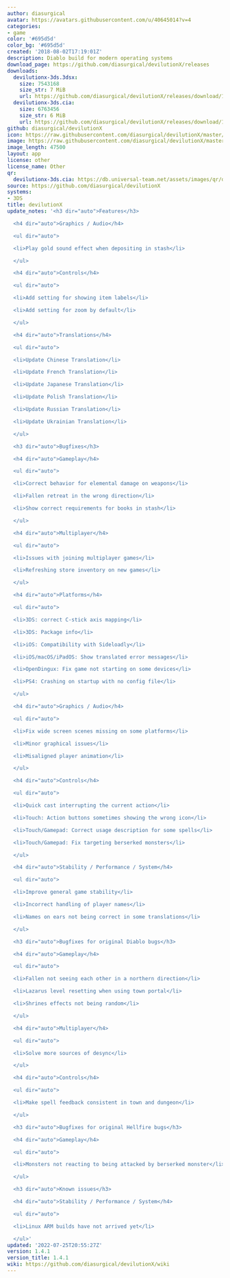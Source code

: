 ```yaml
---
author: diasurgical
avatar: https://avatars.githubusercontent.com/u/40645014?v=4
categories:
- game
color: '#695d5d'
color_bg: '#695d5d'
created: '2018-08-02T17:19:01Z'
description: Diablo build for modern operating systems
download_page: https://github.com/diasurgical/devilutionX/releases
downloads:
  devilutionx-3ds.3dsx:
    size: 7543168
    size_str: 7 MiB
    url: https://github.com/diasurgical/devilutionX/releases/download/1.4.1/devilutionx-3ds.3dsx
  devilutionx-3ds.cia:
    size: 6763456
    size_str: 6 MiB
    url: https://github.com/diasurgical/devilutionX/releases/download/1.4.1/devilutionx-3ds.cia
github: diasurgical/devilutionX
icon: https://raw.githubusercontent.com/diasurgical/devilutionX/master/Packaging/ctr/icon.png
image: https://raw.githubusercontent.com/diasurgical/devilutionX/master/Packaging/ctr/banner.png
image_length: 47500
layout: app
license: other
license_name: Other
qr:
  devilutionx-3ds.cia: https://db.universal-team.net/assets/images/qr/devilutionx-3ds-cia.png
source: https://github.com/diasurgical/devilutionX
systems:
- 3DS
title: devilutionX
update_notes: '<h3 dir="auto">Features</h3>

  <h4 dir="auto">Graphics / Audio</h4>

  <ul dir="auto">

  <li>Play gold sound effect when depositing in stash</li>

  </ul>

  <h4 dir="auto">Controls</h4>

  <ul dir="auto">

  <li>Add setting for showing item labels</li>

  <li>Add setting for zoom by default</li>

  </ul>

  <h4 dir="auto">Translations</h4>

  <ul dir="auto">

  <li>Update Chinese Translation</li>

  <li>Update French Translation</li>

  <li>Update Japanese Translation</li>

  <li>Update Polish Translation</li>

  <li>Update Russian Translation</li>

  <li>Update Ukrainian Translation</li>

  </ul>

  <h3 dir="auto">Bugfixes</h3>

  <h4 dir="auto">Gameplay</h4>

  <ul dir="auto">

  <li>Correct behavior for elemental damage on weapons</li>

  <li>Fallen retreat in the wrong direction</li>

  <li>Show correct requirements for books in stash</li>

  </ul>

  <h4 dir="auto">Multiplayer</h4>

  <ul dir="auto">

  <li>Issues with joining multiplayer games</li>

  <li>Refreshing store inventory on new games</li>

  </ul>

  <h4 dir="auto">Platforms</h4>

  <ul dir="auto">

  <li>3DS: correct C-stick axis mapping</li>

  <li>3DS: Package info</li>

  <li>iOS: Compatibility with Sideloadly</li>

  <li>iOS/macOS/iPadOS: Show translated error messages</li>

  <li>OpenDingux: Fix game not starting on some devices</li>

  <li>PS4: Crashing on startup with no config file</li>

  </ul>

  <h4 dir="auto">Graphics / Audio</h4>

  <ul dir="auto">

  <li>Fix wide screen scenes missing on some platforms</li>

  <li>Minor graphical issues</li>

  <li>Misaligned player animation</li>

  </ul>

  <h4 dir="auto">Controls</h4>

  <ul dir="auto">

  <li>Quick cast interrupting the current action</li>

  <li>Touch: Action buttons sometimes showing the wrong icon</li>

  <li>Touch/Gamepad: Correct usage description for some spells</li>

  <li>Touch/Gamepad: Fix targeting berserked monsters</li>

  </ul>

  <h4 dir="auto">Stability / Performance / System</h4>

  <ul dir="auto">

  <li>Improve general game stability</li>

  <li>Incorrect handling of player names</li>

  <li>Names on ears not being correct in some translations</li>

  </ul>

  <h3 dir="auto">Bugfixes for original Diablo bugs</h3>

  <h4 dir="auto">Gameplay</h4>

  <ul dir="auto">

  <li>Fallen not seeing each other in a northern direction</li>

  <li>Lazarus level resetting when using town portal</li>

  <li>Shrines effects not being random</li>

  </ul>

  <h4 dir="auto">Multiplayer</h4>

  <ul dir="auto">

  <li>Solve more sources of desync</li>

  </ul>

  <h4 dir="auto">Controls</h4>

  <ul dir="auto">

  <li>Make spell feedback consistent in town and dungeon</li>

  </ul>

  <h3 dir="auto">Bugfixes for original Hellfire bugs</h3>

  <h4 dir="auto">Gameplay</h4>

  <ul dir="auto">

  <li>Monsters not reacting to being attacked by berserked monster</li>

  </ul>

  <h3 dir="auto">Known issues</h3>

  <h4 dir="auto">Stability / Performance / System</h4>

  <ul dir="auto">

  <li>Linux ARM builds have not arrived yet</li>

  </ul>'
updated: '2022-07-25T20:55:27Z'
version: 1.4.1
version_title: 1.4.1
wiki: https://github.com/diasurgical/devilutionX/wiki
---
```


